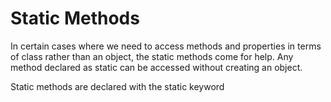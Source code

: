 # Static Methods
In certain cases where we need to access methods and properties in terms of class rather than an object, the static methods come for help. Any method declared as static can be accessed without creating an object.

Static methods are declared with the static keyword
